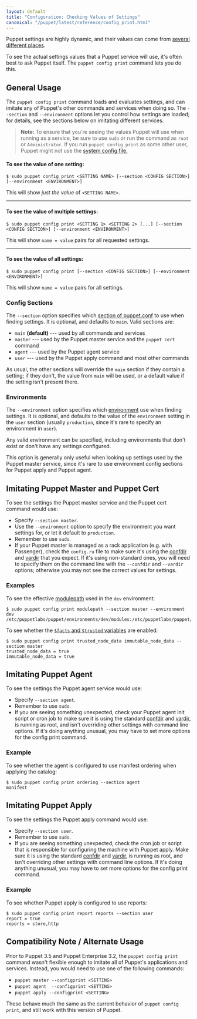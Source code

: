 ```yaml
---
layout: default
title: "Configuration: Checking Values of Settings"
canonical: "/puppet/latest/reference/config_print.html"
---
```



[config_sections]: ./config_file_main.html#config-sections
[setting_sources]: ./config_about_settings.html
[confdir_sys]: ./dirs_confdir.html#system-and-user-confdirs
[environment]: ./environments.html
[confdir]: ./dirs_confdir.html
[vardir]: ./dirs_vardir.html
[modulepath]: ./dirs_modulepath.html
[facts_and_trusted]: ./lang_facts_and_builtin_vars.html

Puppet settings are highly dynamic, and their values can come from [several different places][setting_sources].

To see the actual settings values that a Puppet service will use, it's often best to ask Puppet itself. The `puppet config print` command lets you do this.

General Usage
-----

The `puppet config print` command loads and evaluates settings, and can imitate any of Puppet's other commands and services when doing so. The `--section` and `--environment` options let you control how settings are loaded; for details, see the sections below on imitating different services.

> **Note:** To ensure that you're seeing the values Puppet will use when running as a service, be sure to use `sudo` or run the command as `root` or `Administrator`. If you run `puppet config print` as some other user, Puppet might not use the [system config file.][confdir_sys]

#### To see the value of one setting:

    $ sudo puppet config print <SETTING NAME> [--section <CONFIG SECTION>] [--environment <ENVIRONMENT>]

This will show _just the value_ of `<SETTING NAME>`.

---

#### To see the value of multiple settings:

    $ sudo puppet config print <SETTING 1> <SETTING 2> [...] [--section <CONFIG SECTION>] [--environment <ENVIRONMENT>]

This will show `name = value` pairs for all requested settings.

---

#### To see the value of all settings:

    $ sudo puppet config print [--section <CONFIG SECTION>] [--environment <ENVIRONMENT>]

This will show `name = value` pairs for all settings.


### Config Sections

The `--section` option specifies which [section of puppet.conf][config_sections] to use when finding settings. It is optional, and defaults to `main`. Valid sections are:

* `main` **(default)** --- used by all commands and services
* `master` --- used by the Puppet master service and the `puppet cert` command
* `agent` --- used by the Puppet agent service
* `user` --- used by the Puppet apply command and most other commands

As usual, the other sections will override the `main` section if they contain a setting; if they don't, the value from `main` will be used, or a default value if the setting isn't present there.

### Environments

The `--environment` option specifies which [environment][] use when finding settings. It is optional, and defaults to the value of the `environment` setting in the `user` section (usually `production`, since it's rare to specify an environment in `user`).

Any valid environment can be specified, including environments that don't exist or don't have any settings configured.

This option is generally only useful when looking up settings used by the Puppet master service, since it's rare to use environment config sections for Puppet apply and Puppet agent.


Imitating Puppet Master and Puppet Cert
-----

To see the settings the Puppet master service and the Puppet cert command would use:

* Specify `--section master`.
* Use the `--environment` option to specify the environment you want settings for, or let it default to `production`.
* Remember to use `sudo`.
* If your Puppet master is managed as a rack application (e.g. with Passenger), check the `config.ru` file to make sure it's using the [confdir][] and [vardir][] that you expect. If it's using non-standard ones, you will need to specify them on the command line with the `--confdir` and `--vardir` options; otherwise you may not see the correct values for settings.

### Examples

To see the effective [modulepath][] used in the `dev` environment:

    $ sudo puppet config print modulepath --section master --environment dev
    /etc/puppetlabs/puppet/environments/dev/modules:/etc/puppetlabs/puppet/modules:/opt/puppet/share/puppet/modules

To see whether the [`$facts` and `$trusted` variables][facts_and_trusted] are enabled:

    $ sudo puppet config print trusted_node_data immutable_node_data --section master
    trusted_node_data = true
    immutable_node_data = true

Imitating Puppet Agent
-----

To see the settings the Puppet agent service would use:

* Specify `--section agent`.
* Remember to use `sudo`.
* If you are seeing something unexpected, check your Puppet agent init script or cron job to make sure it is using the standard [confdir][] and [vardir][], is running as root, and isn't overriding other settings with command line options. If it's doing anything unusual, you may have to set more options for the config print command.

### Example

To see whether the agent is configured to use manifest ordering when applying the catalog:

    $ sudo puppet config print ordering --section agent
    manifest

Imitating Puppet Apply
-----

To see the settings the Puppet apply command would use:

* Specify `--section user`.
* Remember to use `sudo`.
* If you are seeing something unexpected, check the cron job or script that is responsible for configuring the machine with Puppet apply. Make sure it is using the standard [confdir][] and [vardir][], is running as root, and isn't overriding other settings with command line options. If it's doing anything unusual, you may have to set more options for the config print command.

### Example

To see whether Puppet apply is configured to use reports:

    $ sudo puppet config print report reports --section user
    report = true
    reports = store,http


Compatibility Note / Alternate Usage
-----

Prior to Puppet 3.5 and Puppet Enterprise 3.2, the `puppet config print` command wasn't flexible enough to imitate all of Puppet's applications and services. Instead, you would need to use one of the following commands:

* `puppet master --configprint <SETTING>`
* `puppet agent  --configprint <SETTING>`
* `puppet apply --configprint <SETTING>`

These behave much the same as the current behavior of `puppet config print`, and still work with this version of Puppet.

